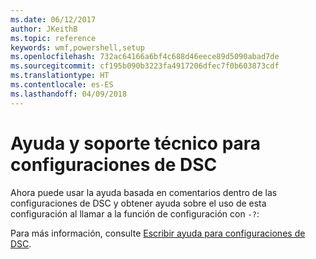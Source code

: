 ```yaml
---
ms.date: 06/12/2017
author: JKeithB
ms.topic: reference
keywords: wmf,powershell,setup
ms.openlocfilehash: 732ac64166a6bf4c688d46eece89d5090abad7de
ms.sourcegitcommit: cf195b090b3223fa4917206dfec7f0b603873cdf
ms.translationtype: HT
ms.contentlocale: es-ES
ms.lasthandoff: 04/09/2018
---
```

# <a name="help-support-for-dsc-configurations"></a>Ayuda y soporte técnico para configuraciones de DSC

Ahora puede usar la ayuda basada en comentarios dentro de las configuraciones de DSC y obtener ayuda sobre el uso de esta configuración al llamar a la función de configuración con `-?`:

Para más información, consulte [Escribir ayuda para configuraciones de DSC](https://msdn.microsoft.com/powershell/dsc/confighelp).